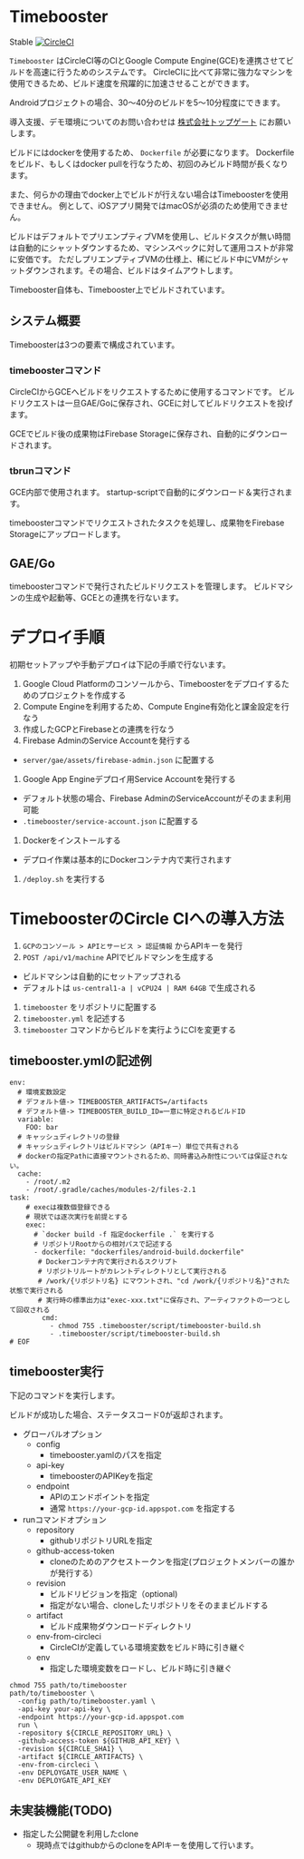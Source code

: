 # Timebooster

Stable [![CircleCI](https://circleci.com/gh/topgate/timebooster-oss/tree/master.svg?style=svg&circle-token=df62020d029fce5c29848a01b958a89883b749e5)](https://circleci.com/gh/topgate/timebooster-oss/tree/master)

`Timebooster` はCircleCI等のCIとGoogle Compute Engine(GCE)を連携させてビルドを高速に行うためのシステムです。
CircleCIに比べて非常に強力なマシンを使用できるため、ビルド速度を飛躍的に加速させることができます。

Androidプロジェクトの場合、30～40分のビルドを5～10分程度にできます。

導入支援、デモ環境についてのお問い合わせは [株式会社トップゲート](https://www.topgate.co.jp/) にお願いします。

ビルドにはdockerを使用するため、 `Dockerfile` が必要になります。
Dockerfileをビルド、もしくはdocker pullを行なうため、初回のみビルド時間が長くなります。

また、何らかの理由でdocker上でビルドが行えない場合はTimeboosterを使用できません。
例として、iOSアプリ開発ではmacOSが必須のため使用できません。

ビルドはデフォルトでプリエンプティブVMを使用し、ビルドタスクが無い時間は自動的にシャットダウンするため、マシンスペックに対して運用コストが非常に安価です。
ただしプリエンプティブVMの仕様上、稀にビルド中にVMがシャットダウンされます。その場合、ビルドはタイムアウトします。

Timebooster自体も、Timebooster上でビルドされています。

## システム概要

Timeboosterは3つの要素で構成されています。

### timeboosterコマンド

CircleCIからGCEへビルドをリクエストするために使用するコマンドです。
ビルドリクエストは一旦GAE/Goに保存され、GCEに対してビルドリクエストを投げます。

GCEでビルド後の成果物はFirebase Storageに保存され、自動的にダウンロードされます。

### tbrunコマンド

GCE内部で使用されます。
startup-scriptで自動的にダウンロード＆実行されます。

timeboosterコマンドでリクエストされたタスクを処理し、成果物をFirebase Storageにアップロードします。

## GAE/Go

timeboosterコマンドで発行されたビルドリクエストを管理します。
ビルドマシンの生成や起動等、GCEとの連携を行ないます。

# デプロイ手順

初期セットアップや手動デプロイは下記の手順で行ないます。

 1. Google Cloud Platformのコンソールから、Timeboosterをデプロイするためのプロジェクトを作成する
 1. Compute Engineを利用するため、Compute Engine有効化と課金設定を行なう
 1. 作成したGCPとFirebaseとの連携を行なう
 1. Firebase AdminのService Accountを発行する
  * `server/gae/assets/firebase-admin.json` に配置する
 1. Google App Engineデプロイ用Service Accountを発行する
  * デフォルト状態の場合、Firebase AdminのServiceAccountがそのまま利用可能
  * `.timebooster/service-account.json` に配置する
 1. Dockerをインストールする
  * デプロイ作業は基本的にDockerコンテナ内で実行されます
 1. `/deploy.sh` を実行する

# TimeboosterのCircle CIへの導入方法

 1. `GCPのコンソール > APIとサービス > 認証情報` からAPIキーを発行
 1. `POST /api/v1/machine` APIでビルドマシンを生成する
  * ビルドマシンは自動的にセットアップされる
  * デフォルトは `us-central1-a | vCPU24 | RAM 64GB` で生成される
 1. `timebooster` をリポジトリに配置する
 1. `timebooster.yml` を記述する
 1. `timebooster` コマンドからビルドを実行ようにCIを変更する

## timebooster.ymlの記述例

```
env:
  # 環境変数設定
  # デフォルト値-> TIMEBOOSTER_ARTIFACTS=/artifacts
  # デフォルト値-> TIMEBOOSTER_BUILD_ID=一意に特定されるビルドID
  variable:
    FOO: bar
  # キャッシュディレクトリの登録
  # キャッシュディレクトリはビルドマシン（APIキー）単位で共有される
  # dockerの指定Pathに直接マウントされるため、同時書込み耐性については保証されない。
  cache:
    - /root/.m2
    - /root/.gradle/caches/modules-2/files-2.1
task:
    # execは複数個登録できる
    # 現状では逐次実行を前提とする
    exec:
      # `docker build -f 指定dockerfile .` を実行する
      # リポジトリRootからの相対パスで記述する
      - dockerfile: "dockerfiles/android-build.dockerfile"
       # Dockerコンテナ内で実行されるスクリプト
       # リポジトリルートがカレントディレクトリとして実行される
       # /work/{リポジトリ名} にマウントされ、"cd /work/{リポジトリ名}"された状態で実行される
       # 実行時の標準出力は"exec-xxx.txt"に保存され、アーティファクトの一つとして回収される
        cmd:
          - chmod 755 .timebooster/script/timebooster-build.sh
          - .timebooster/script/timebooster-build.sh
# EOF
```

## timebooster実行

下記のコマンドを実行します。

ビルドが成功した場合、ステータスコード0が返却されます。

  * グローバルオプション
    * config
      * timebooster.yamlのパスを指定
    * api-key
      * timeboosterのAPIKeyを指定
    * endpoint
      * APIのエンドポイントを指定
      * 通常 `https://your-gcp-id.appspot.com` を指定する
  * runコマンドオプション
    * repository
      * githubリポジトリURLを指定
    * github-access-token
      * cloneのためのアクセストークンを指定(プロジェクトメンバーの誰かが発行する）
    * revision
      * ビルドリビジョンを指定（optional)
      * 指定がない場合、cloneしたリポジトリをそのままビルドする
    * artifact
      * ビルド成果物ダウンロードディレクトリ
    * env-from-circleci
      * CircleCIが定義している環境変数をビルド時に引き継ぐ
    * env
      * 指定した環境変数をロードし、ビルド時に引き継ぐ

```
chmod 755 path/to/timebooster
path/to/timebooster \
  -config path/to/timebooster.yaml \
  -api-key your-api-key \
  -endpoint https://your-gcp-id.appspot.com
  run \
  -repository ${CIRCLE_REPOSITORY_URL} \
  -github-access-token ${GITHUB_API_KEY} \
  -revision ${CIRCLE_SHA1} \
  -artifact ${CIRCLE_ARTIFACTS} \
  -env-from-circleci \
  -env DEPLOYGATE_USER_NAME \
  -env DEPLOYGATE_API_KEY
```

## 未実装機能(TODO)

 * 指定した公開鍵を利用したclone
    * 現時点ではgithubからのcloneをAPIキーを使用して行います。
